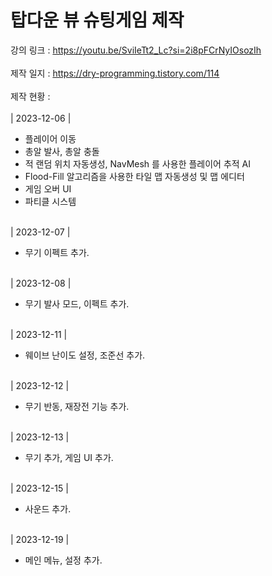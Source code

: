 # 탑다운 뷰 슈팅게임 제작

강의 링크 : https://youtu.be/SviIeTt2_Lc?si=2i8pFCrNyIOsozIh<br><br>
제작 일지 : https://dry-programming.tistory.com/114<br><br>
제작 현황 : <br><br>
| 2023-12-06 |<br>
+ 플레이어 이동
+ 총알 발사, 총알 충돌
+ 적 랜덤 위치 자동생성, NavMesh 를 사용한 플레이어 추적 AI
+ Flood-Fill 알고리즘을 사용한 타일 맵 자동생성 및 맵 에디터
+ 게임 오버 UI
+ 파티클 시스템<br><br>

| 2023-12-07 |<br>
+ 무기 이펙트 추가.<br><br>

| 2023-12-08 |<br>
+ 무기 발사 모드, 이펙트 추가.<br><br>

| 2023-12-11 |<br>
+ 웨이브 난이도 설정, 조준선 추가.<br><br>

| 2023-12-12 |<br>
+ 무기 반동, 재장전 기능 추가.<br><br>

| 2023-12-13 |<br>
+ 무기 추가, 게임 UI 추가.<br><br>

| 2023-12-15 |<br>
+ 사운드 추가.<br><br>

| 2023-12-19 |<br>
+ 메인 메뉴, 설정 추가.
